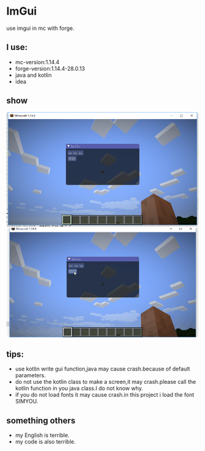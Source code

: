 # ImGui
use imgui in mc with forge.

## I use:
- mc-version:1.14.4
- forge-version:1.14.4-28.0.13
- java and kotlin
- idea

## show
![](pics/show1.png)
![](pics/show2.gif)

## tips:
- use kotlin write gui function,java may cause crash.because of default parameters.
- do not use the kotlin class to make a screen,it may crash.please call the kotlin function in you java class.I do not know why.
- if you do not load fonts it may cause crash.in this project i load the font SIMYOU.

## something others
- my English is terrible.
- my code is also terrible.